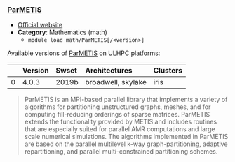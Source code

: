 ### [ParMETIS](http://glaros.dtc.umn.edu/gkhome/metis/parmetis/overview)

* [Official website](http://glaros.dtc.umn.edu/gkhome/metis/parmetis/overview)
* __Category__: Mathematics (math)
    -  `module load math/ParMETIS[/<version>]`

Available versions of [ParMETIS](http://glaros.dtc.umn.edu/gkhome/metis/parmetis/overview) on ULHPC platforms:

|    | Version   | Swset   | Architectures      | Clusters   |
|---:|:----------|:--------|:-------------------|:-----------|
|  0 | 4.0.3     | 2019b   | broadwell, skylake | iris       |

> ParMETIS is an MPI-based parallel library that implements a variety of algorithms for partitioning unstructured graphs, meshes, and for computing fill-reducing orderings of sparse matrices. ParMETIS extends the functionality provided by METIS and includes routines that are especially suited for parallel AMR computations and large scale numerical simulations. The algorithms implemented in ParMETIS are based on the parallel multilevel k-way graph-partitioning, adaptive repartitioning, and parallel multi-constrained partitioning schemes.
